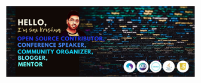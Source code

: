 <img src="https://raw.githubusercontent.com/saikrishna321/saikrishna321/master/2.jpg?token=AA63R4JDRPX6OV56FR2Y4QC7GJFGU" alt="banner that says Sai Krishna">

